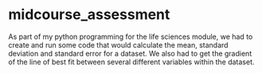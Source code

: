 # midcourse_assessment

As part of my python programming for the life sciences module, we had to create and run some code that would calculate the mean, standard deviation and standard error for a dataset. We also had to get the gradient of the line of best fit between several different variables within the dataset.
